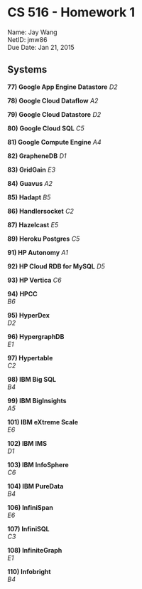 # CS 516 - Homework 1 
Name: Jay Wang  
NetID: jmw86  
Due Date: Jan 21, 2015
  
    
      
## **Systems**














**77) Google App Engine Datastore**
*D2*

**78) Google Cloud Dataflow**
*A2*

**79) Google Cloud Datastore**
*D2*

**80) Google Cloud SQL**
*C5*

**81) Google Compute Engine**
*A4*

**82) GrapheneDB**
*D1*

**83) GridGain**
*E3*

**84) Guavus**
*A2*

**85) Hadapt**
*B5*

**86) Handlersocket**
*C2*

**87) Hazelcast**
*E5*


**89) Heroku Postgres**
*C5*


**91) HP Autonomy**
*A1*

**92) HP Cloud RDB for MySQL**
*D5*

**93) HP Vertica**
*C6*


**94) HPCC**  
*B6*  

**95) HyperDex**  
*D2*  

**96) HypergraphDB**  
*E1*

**97) Hypertable**  
*C2*  

**98) IBM Big SQL**  
*B4*

**99) IBM BigInsights**  
*A5*


**101) IBM eXtreme Scale**  
*E6*  

**102) IBM IMS**  
*D1*  

**103) IBM InfoSphere**  
*C6*  

**104) IBM PureData**  
*B4*  

**106) InfiniSpan**  
*E6*  

**107) InfiniSQL**  
*C3*  


**108) InfiniteGraph**  
*E1*  




**110) Infobright**  
*B4*  























































